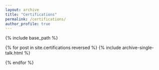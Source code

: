 ```yaml
---
layout: archive
title: "Certifications"
permalink: /certifications/
author_profile: true
---
```


{% include base_path %}

{% for post in site.certifications reversed %} 
    {% include archive-single-talk.html %}

{% endfor %}